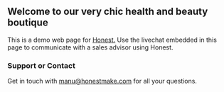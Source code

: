## Welcome to our very chic health and beauty boutique

This is a demo web page for [Honest.](https://www.honestmake.com) Use the livechat embedded in this page to communicate with a sales advisor using Honest.

### Support or Contact

Get in touch with manu@honestmake.com for all your questions.
